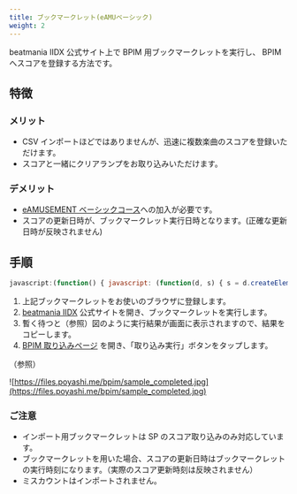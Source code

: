 ```yaml
---
title: ブックマークレット(eAMUベーシック)
weight: 2
---
```


beatmania IIDX 公式サイト上で BPIM 用ブックマークレットを実行し、 BPIM へスコアを登録する方法です。

## 特徴

### メリット

- CSV インポートほどではありませんが、迅速に複数楽曲のスコアを登録いただけます。
- スコアと一緒にクリアランプをお取り込みいただけます。

### デメリット

-  [eAMUSEMENT ベーシックコース](https://p.eagate.573.jp/payment/p/select_course.html?course=eaBASIC)への加入が必要です。
-  スコアの更新日時が、ブックマークレット実行日時となります。(正確な更新日時が反映されません)

## 手順

```javascript
javascript:(function() { javascript: (function(d, s) { s = d.createElement('script'); s.src = 'https://files.poyashi.me/bpim/index.js?v=' + String(Math.floor(Math.random() * 10000000)); d.body.appendChild(s); })(document) })();
```

1. 上記ブックマークレットをお使いのブラウザに登録します。
2. [beatmania IIDX](https://p.eagate.573.jp/game/2dx/28/top/index.html) 公式サイトを開き、ブックマークレットを実行します。
3. 暫く待つと（参照）図のように実行結果が画面に表示されますので、結果をコピーします。
4. [BPIM 取り込みページ](https://bpi.poyashi.me/data) を開き、「取り込み実行」ボタンをタップします。

（参照）

![https://files.poyashi.me/bpim/sample_completed.jpg](https://files.poyashi.me/bpim/sample_completed.jpg)



### ご注意

- インポート用ブックマークレットは SP のスコア取り込みのみ対応しています。
- ブックマークレットを用いた場合、スコアの更新日時はブックマークレットの実行時刻になります。（実際のスコア更新時刻は反映されません）
- ミスカウントはインポートされません。

